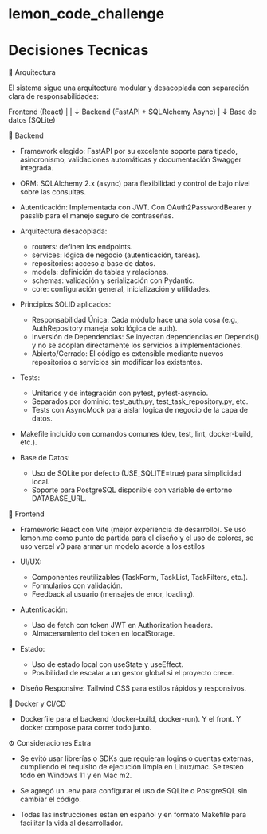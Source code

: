 # lemon_code_challenge

# Decisiones Tecnicas

📐 Arquitectura 

El sistema sigue una arquitectura modular y desacoplada con separación clara de responsabilidades:

Frontend (React) 
      |
      | 
      ↓
Backend (FastAPI + SQLAlchemy Async)
      |
      ↓
Base de datos (SQLite)

🧱 Backend

* Framework elegido: FastAPI por su excelente soporte para tipado, asincronismo, validaciones automáticas y documentación Swagger integrada.

* ORM: SQLAlchemy 2.x (async) para flexibilidad y control de bajo nivel sobre las consultas.

* Autenticación: Implementada con JWT. Con OAuth2PasswordBearer y passlib para el manejo seguro de contraseñas.

* Arquitectura desacoplada:
    * routers: definen los endpoints.
    * services: lógica de negocio (autenticación, tareas).
    * repositories: acceso a base de datos.
    * models: definición de tablas y relaciones.
    * schemas: validación y serialización con Pydantic.
    * core: configuración general, inicialización y utilidades.

* Principios SOLID aplicados:
    * Responsabilidad Única: Cada módulo hace una sola cosa (e.g., AuthRepository maneja solo lógica de auth).
    * Inversión de Dependencias: Se inyectan dependencias en Depends() y no se acoplan directamente los servicios a implementaciones.
    * Abierto/Cerrado: El código es extensible mediante nuevos repositorios o servicios sin modificar los existentes.

* Tests:
    * Unitarios y de integración con pytest, pytest-asyncio.
    * Separados por dominio: test_auth.py, test_task_repository.py, etc.
    * Tests con AsyncMock para aislar lógica de negocio de la capa de datos.

* Makefile incluido con comandos comunes (dev, test, lint, docker-build, etc.).

* Base de Datos:
    * Uso de SQLite por defecto (USE_SQLITE=true) para simplicidad local.
    * Soporte para PostgreSQL disponible con variable de entorno DATABASE_URL.

🧩 Frontend
* Framework: React con Vite (mejor experiencia de desarrollo). Se uso lemon.me como punto de partida para el diseño y el uso de colores, se uso vercel v0 para armar un modelo acorde a los estilos

* UI/UX:
    * Componentes reutilizables (TaskForm, TaskList, TaskFilters, etc.).
    * Formularios con validación.
    * Feedback al usuario (mensajes de error, loading).

* Autenticación:
    * Uso de fetch con token JWT en Authorization headers.
    * Almacenamiento del token en localStorage.

* Estado:
    * Uso de estado local con useState y useEffect.
    * Posibilidad de escalar a un gestor global si el proyecto crece.

* Diseño Responsive: Tailwind CSS para estilos rápidos y responsivos.

🐳 Docker y CI/CD

* Dockerfile para el backend (docker-build, docker-run). Y el front. Y docker compose para correr todo junto.

⚙️ Consideraciones Extra

* Se evitó usar librerías o SDKs que requieran logins o cuentas externas, cumpliendo el requisito de ejecución limpia en Linux/mac. Se testeo todo en Windows 11 y en Mac m2. [<Enlace al video>](https://youtu.be/qhGNco5wlAA)

* Se agregó un .env para configurar el uso de SQLite o PostgreSQL sin cambiar el código.

* Todas las instrucciones están en español y en formato Makefile para facilitar la vida al desarrollador.


